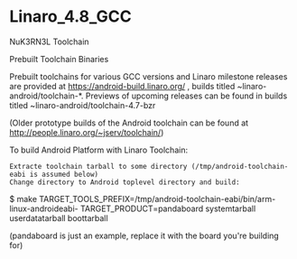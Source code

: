 Linaro_4.8_GCC
==============

NuK3RN3L Toolchain


Prebuilt Toolchain Binaries

Prebuilt toolchains for various GCC versions and Linaro milestone releases are provided at https://android-build.linaro.org/ , builds titled ~linaro-android/toolchain-*. Previews of upcoming releases can be found in builds titled ~linaro-android/toolchain-4.7-bzr

(Older prototype builds of the Android toolchain can be found at http://people.linaro.org/~jserv/toolchain/)

To build Android Platform with Linaro Toolchain:

    Extracte toolchain tarball to some directory (/tmp/android-toolchain-eabi is assumed below)
    Change directory to Android toplevel directory and build: 

$ make TARGET_TOOLS_PREFIX=/tmp/android-toolchain-eabi/bin/arm-linux-androideabi- TARGET_PRODUCT=pandaboard systemtarball userdatatarball boottarball

(pandaboard is just an example, replace it with the board you're building for) 
